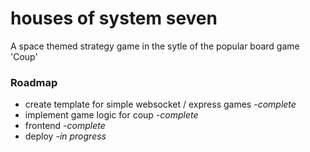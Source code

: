 # houses of system seven

A space themed strategy game in the sytle of the popular board game 'Coup'

### Roadmap

- create template for simple websocket / express games *-complete*
- implement game logic for coup *-complete*
- frontend *-complete*
- deploy *-in progress*
